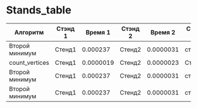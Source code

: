 # Stands_table
|Алгоритм|Стэнд 1|Время 1|Стэнд 2|Время 2|Стэнд 3|Время 3|Стэнд 4|Время 4|Стэнд 5|Время 5|
|-|-|-|-|-|-|-|-|-|-|-|
|Второй минимум|Стенд1|0.000237|Стенд2|0.0000031|стенд3|0.0000041|стенд4|0.0000041|Стенд5|0.0000035|
|count_vertices|Стенд1|0.0000019|Стенд2|0.0000023|Стенд3|0.0000041|Стенд4|0.0000038|Стенд5|0.0000032|
|Второй минимум|Стенд1|0.000237|Стенд2|0.0000031|стенд3|0.0000041|стенд4|0.0000041|Стенд5|0.0000035|
|Второй минимум|Стенд1|0.000237|Стенд2|0.0000031|стенд3|0.0000041|стенд4|0.0000041|Стенд5|0.0000035|
